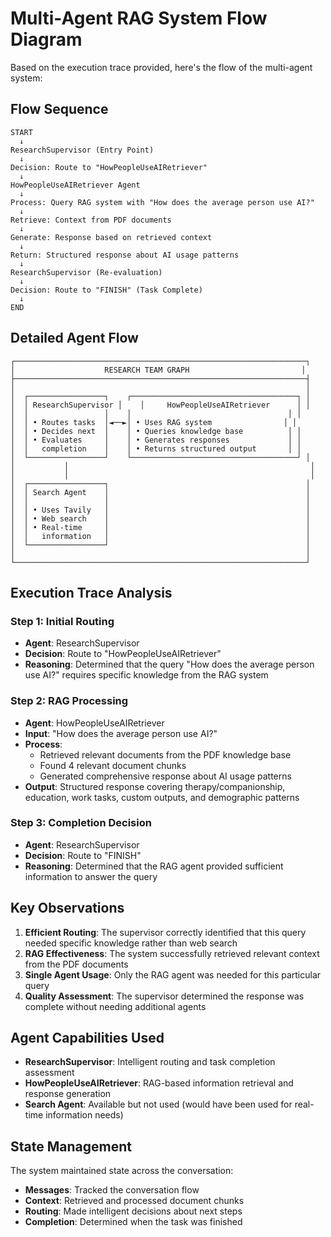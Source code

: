 # Multi-Agent RAG System Flow Diagram

Based on the execution trace provided, here's the flow of the multi-agent system:

## Flow Sequence

```
START
  ↓
ResearchSupervisor (Entry Point)
  ↓
Decision: Route to "HowPeopleUseAIRetriever"
  ↓
HowPeopleUseAIRetriever Agent
  ↓
Process: Query RAG system with "How does the average person use AI?"
  ↓
Retrieve: Context from PDF documents
  ↓
Generate: Response based on retrieved context
  ↓
Return: Structured response about AI usage patterns
  ↓
ResearchSupervisor (Re-evaluation)
  ↓
Decision: Route to "FINISH" (Task Complete)
  ↓
END
```

## Detailed Agent Flow

```
┌─────────────────────────────────────────────────────────────────┐
│                    RESEARCH TEAM GRAPH                         │
├─────────────────────────────────────────────────────────────────┤
│                                                                 │
│  ┌─────────────────┐    ┌─────────────────────────────────────┐ │
│  │ ResearchSupervisor │    │     HowPeopleUseAIRetriever      │ │
│  │                 │    │                                   │ │
│  │ • Routes tasks  │◄──►│ • Uses RAG system                │ │
│  │ • Decides next  │    │ • Queries knowledge base          │ │
│  │ • Evaluates     │    │ • Generates responses             │ │
│  │   completion    │    │ • Returns structured output       │ │
│  └─────────────────┘    └─────────────────────────────────────┘ │
│           │                                                      │
│           │                                                      │
│  ┌─────────────────┐                                            │
│  │ Search Agent    │                                            │
│  │                 │                                            │
│  │ • Uses Tavily   │                                            │
│  │ • Web search    │                                            │
│  │ • Real-time     │                                            │
│  │   information   │                                            │
│  └─────────────────┘                                            │
│                                                                 │
└─────────────────────────────────────────────────────────────────┘
```

## Execution Trace Analysis

### Step 1: Initial Routing
- **Agent**: ResearchSupervisor
- **Decision**: Route to "HowPeopleUseAIRetriever"
- **Reasoning**: Determined that the query "How does the average person use AI?" requires specific knowledge from the RAG system

### Step 2: RAG Processing
- **Agent**: HowPeopleUseAIRetriever
- **Input**: "How does the average person use AI?"
- **Process**: 
  - Retrieved relevant documents from the PDF knowledge base
  - Found 4 relevant document chunks
  - Generated comprehensive response about AI usage patterns
- **Output**: Structured response covering therapy/companionship, education, work tasks, custom outputs, and demographic patterns

### Step 3: Completion Decision
- **Agent**: ResearchSupervisor
- **Decision**: Route to "FINISH"
- **Reasoning**: Determined that the RAG agent provided sufficient information to answer the query

## Key Observations

1. **Efficient Routing**: The supervisor correctly identified that this query needed specific knowledge rather than web search
2. **RAG Effectiveness**: The system successfully retrieved relevant context from the PDF documents
3. **Single Agent Usage**: Only the RAG agent was needed for this particular query
4. **Quality Assessment**: The supervisor determined the response was complete without needing additional agents

## Agent Capabilities Used

- **ResearchSupervisor**: Intelligent routing and task completion assessment
- **HowPeopleUseAIRetriever**: RAG-based information retrieval and response generation
- **Search Agent**: Available but not used (would have been used for real-time information needs)

## State Management

The system maintained state across the conversation:
- **Messages**: Tracked the conversation flow
- **Context**: Retrieved and processed document chunks
- **Routing**: Made intelligent decisions about next steps
- **Completion**: Determined when the task was finished

